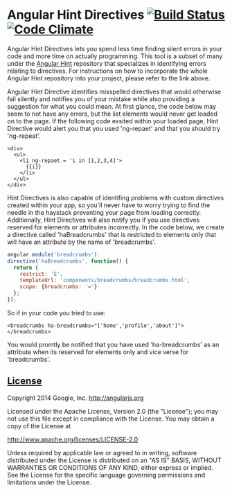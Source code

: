 Angular Hint Directives [![Build Status](https://travis-ci.org/angular/angular-hint-directives.svg?branch=master)](https://travis-ci.org/angular/angular-hint-directives) [![Code Climate](https://codeclimate.com/github/angular/angular-hint-directives.png)](https://codeclimate.com/github/angular/angular-hint-directives)
==================

Angular Hint Directives lets you spend less time finding silent errors in your code and more time on actually programming. This tool is a subset of many under the [Angular Hint](https://github.com/angular/angular-hint) repository that specializes in identifying errors relating to directives. For instructions on how to incorporate the whole Angular Hint repository into your project, please refer to the link above.

Angular Hint Directive identifies misspelled directives that would otherwise fail silently and notifies you of your mistake while also providing a suggestion for what you could mean. At first glance, the code below may seem to not have any errors, but the list elements would never get loaded on to the page. If the following code exsited within your loaded page, Hint Directive would alert you that you used 'ng-repaet' and that you should try 'ng-repeat'.
```
<div>
  <ul>
    <li ng-repaet = 'i in [1,2,3,4]'> 
      {{i}}
    </li> 
  </ul>
</div>
```

Hint Directives is also capable of identifing problems with custom directives created within your app, so you'll never have to worry trying to find the needle in the haystack preventing your page from loading correctly. Additionally, Hint Directives will also notify you if you use directives reserved for elements or attributes incorrectly. In the code below, we create a directive called 'haBreadcrumbs' that is restricted to elements only that will have an attribute by the name of 'breadcrumbs'.
```javascript
angular.module('breadcrumbs').
directive('haBreadcrumbs', function() {
  return {
    restrict: 'E',
    templateUrl: 'components/breadcrumbs/breadcrumbs.html',
    scope: {breadcrumbs: '='}
  };
});
```
So if in your code you tried to use:
```
<breadcrumbs ha-breadcrumbs="['home','profile','about']"> </breadcrumbs>
```
You would promtly be notified that you have used 'ha-breadcrumbs' as an attribute when its reserved for elements only and vice verse for 'breadcrumbs'.

## [License](LICENSE)

Copyright 2014 Google, Inc. http://angularjs.org

Licensed under the Apache License, Version 2.0 (the "License");
you may not use this file except in compliance with the License.
You may obtain a copy of the License at

   http://www.apache.org/licenses/LICENSE-2.0

Unless required by applicable law or agreed to in writing, software
distributed under the License is distributed on an "AS IS" BASIS,
WITHOUT WARRANTIES OR CONDITIONS OF ANY KIND, either express or implied.
See the License for the specific language governing permissions and
limitations under the License.
